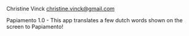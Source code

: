 Christine Vinck <christine.vinck@gmail.com>

Papiamento 1.0 - This app translates a few dutch words shown on the screen to Papiamento!